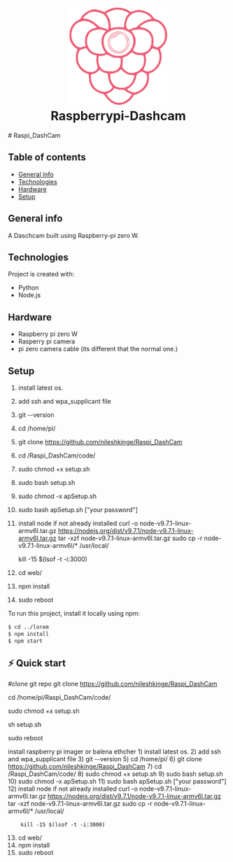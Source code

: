 <h1 align="center">
  <img src="https://github.com/nileshkinge/Raspi_DashCam/blob/main/code/web/public/img/logos/logo-256.png" width="224px"/><br/>
  Raspberrypi-Dashcam
</h1>
# Raspi_DashCam

## Table of contents
* [General info](#general-info)
* [Technologies](#technologies)
* [Hardware](#hardware)
* [Setup](#setup)

## General info
A Daschcam built using Raspberry-pi zero W.
	
## Technologies
Project is created with:
* Python
* Node.js

## Hardware
* Raspberry pi zero W
* Rasperry pi camera
* pi zero camera cable (its different that the normal one.)
	
## Setup
1) install latest os.
2) add ssh and wpa_supplicant file
3) git --version
5) cd /home/pi/
6) git clone https://github.com/nileshkinge/Raspi_DashCam
7) cd /Raspi_DashCam/code/
8) sudo chmod +x setup.sh
9) sudo bash setup.sh
10) sudo chmod -x apSetup.sh
11) sudo bash apSetup.sh ["your password"]
12) install node if not already installed
    curl -o node-v9.7.1-linux-armv6l.tar.gz https://nodejs.org/dist/v9.7.1/node-v9.7.1-linux-armv6l.tar.gz
    tar -xzf node-v9.7.1-linux-armv6l.tar.gz
    sudo cp -r node-v9.7.1-linux-armv6l/* /usr/local/

    kill -15 $(lsof -t -i:3000)

13) cd web/
14) npm install   
15) sudo reboot

To run this project, install it locally using npm:

```
$ cd ../lorem
$ npm install
$ npm start
```

## ⚡️ Quick start
#clone git repo
git clone https://github.com/nileshkinge/Raspi_DashCam

cd /home/pi/Raspi_DashCam/code/

sudo chmod +x setup.sh

sh setup.sh

sudo reboot

install raspberry pi imager or balena ethcher
    1) install latest os.
    2) add ssh and wpa_supplicant file
    3) git --version
    5) cd /home/pi/
    6) git clone https://github.com/nileshkinge/Raspi_DashCam
    7) cd /Raspi_DashCam/code/
    8) sudo chmod +x setup.sh
    9) sudo bash setup.sh
   10) sudo chmod -x apSetup.sh
   11) sudo bash apSetup.sh ["your password"]
   12) install node if not already installed
        curl -o node-v9.7.1-linux-armv6l.tar.gz https://nodejs.org/dist/v9.7.1/node-v9.7.1-linux-armv6l.tar.gz
        tar -xzf node-v9.7.1-linux-armv6l.tar.gz
        sudo cp -r node-v9.7.1-linux-armv6l/* /usr/local/

        kill -15 $(lsof -t -i:3000)

   13) cd web/
   14) npm install   
   15) sudo reboot
